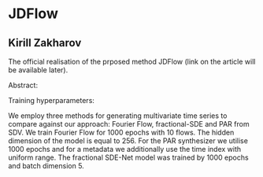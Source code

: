 # JDFlow
## Kirill Zakharov

The official realisation of the prposed method JDFlow (link on the article will be available later).

Abstract: 


Training hyperparameters:

We employ three methods for generating multivariate time series to compare against our approach: Fourier Flow, fractional-SDE and PAR from SDV. We train Fourier Flow for 1000 epochs with 10 flows. The hidden dimension of the model is equal to 256. For the PAR synthesizer we utilise $1000$ epochs and for a metadata we additionally use the time index with uniform range. The fractional SDE-Net model was trained by 1000 epochs and batch dimension 5.
